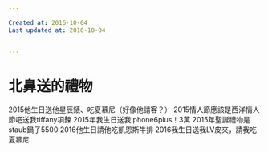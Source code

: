 ```yaml
---

Created at: 2016-10-04
Last updated at: 2016-10-04


---
```


# 北鼻送的禮物


2015他生日送他星辰錶、吃夏慕尼（好像他請客？）
2015情人節應該是西洋情人節吧送我tiffany項鍊
2015年我生日送我iphone6plus！3萬
2015年聖誕禮物是staub鍋子5500
2016他生日請他吃凱恩斯牛排
2016我生日送我LV皮夾，請我吃夏慕尼

